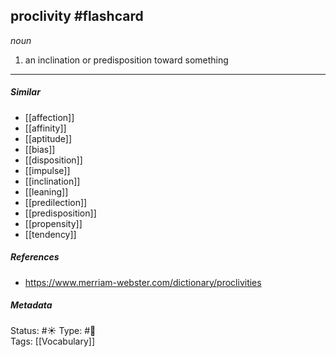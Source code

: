 ## proclivity #flashcard 
_noun_

1. an inclination or predisposition toward something

___
##### Similar
-   [[affection]]
-   [[affinity]]
-   [[aptitude]]
-   [[bias]]
-   [[disposition]]
-   [[impulse]]
-   [[inclination]]
-   [[leaning]]
-   [[predilection]]
-   [[predisposition]]
-   [[propensity]]
-   [[tendency]]


##### References 
- https://www.merriam-webster.com/dictionary/proclivities


##### Metadata
Status: #☀️ 
Type: #🔵  
Tags: [[Vocabulary]]